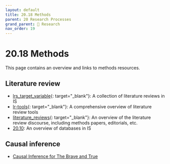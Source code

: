 ```yaml
---
layout: default
title: 20.18 Methods
parent: 20 Research Processes
grand_parent: 🔎 Research
nav_order: 19
---
```


# 20.18 Methods

This page contains an overview and links to methods resources.

## Literature review

- [lrs_target_variable](https://github.com/geritwagner/lrs_target_variable){: target="_blank"}: A collection of literature reviews in IS
- [lr-tools](https://github.com/geritwagner/lr_tools){: target="_blank"}: A comprehensive overview of literature review tools
- [literature_reviews](https://github.com/digital-work-lab/literature_reviews){: target="_blank"}: An overview of the literature review discourse, including methods papers, editorials, etc.
- [20.10](20.10.literature-review.html): An overview of databases in IS

## Causal inference

- [Causal Inference for The Brave and True](https://matheusfacure.github.io/python-causality-handbook/landing-page.html)

